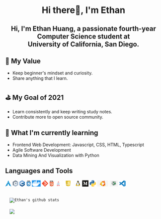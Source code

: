<h1 align="center">Hi there👋, I'm Ethan</h1>
<h2 align="center">Hi, I'm Ethan Huang, a passionate fourth-year Computer Science student at <br> University of California, San Diego.</h3>

## 🎈 My Value
- Keep beginner's mindset and curiosity. <br>
- Share anything that I learn.

## ⛳ My Goal of 2021
- Learn consistently and keep writing study notes. <br>
- Contribute more to open source community.

## 🧠 What I'm currently learning
- Frontend Web Development: Javascript, CSS, HTML, Typescript
- Agile Software Development
- Data Mining And Visualization with Python

## Languages and Tools
<code><img height="20" src="media/arch.png"></code>
<code><img height="20" src="media/c.png"></code>
<code><img height="20" src="media/cpp.png"></code>
<code><img height="20" src="media/css.png"></code>
<code><img height="20" src="media/docker.png"></code>
<code><img height="20" src="media/git.png"></code>
<code><img height="20" src="media/html.png"></code>
<code><img height="20" src="media/java.png"></code>
<code><img height="20" src="media/js.png"></code>
<code><img height="20" src="media/linux.png"></code>
<code><img height="20" src="media/medium.png"></code>
<code><img height="20" src="media/python.png"></code>
<code><img height="20" src="media/ubuntu.png"></code>
<code><img height="20" src="media/vim.png"></code>
<code><img height="20" src="media/vscode.png"></code>

<code>
  <img align="center" src="https://github-readme-stats.vercel.app/api?username=ethanh6&show_icons=true&include_all_commits=true&theme=vue-dark" alt="Ethan's github stats" />
</code>

<code>
  <img align="center" src="https://github-readme-stats.vercel.app/api/top-langs/?username=ethanh6&layout=compact&theme=vue-dark" />
</code>
